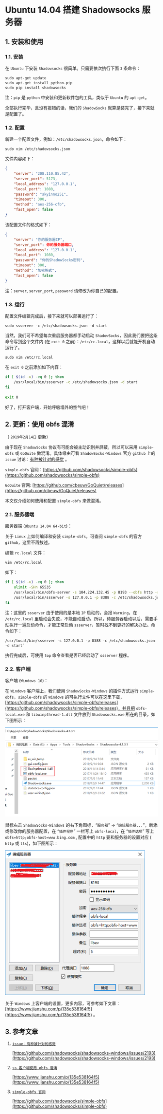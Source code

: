 # Ubuntu 14.04 搭建 Shadowsocks 服务器

## 1. 安装和使用

### 1.1. 安装

在 `Ubuntu` 下安装 `Shadowsocks` 很简单。只需要依次执行下面 `3` 条命令：

```shell
sudo apt-get update
sudo apt-get install python-pip
sudo pip install shadowsocks
```

注：`pip` 是 `python` 中安装和更新软件包的工具，类似于 `Ubuntu` 的 `apt-get`。

全部执行完毕，且没有报错的话，我们的 `ShadowSocks` 就算是装完了，接下来就是配置了。

### 1.2. 配置

新建一个配置文件，例如：`/etc/shadowsocks.json`，命令如下：

```shell
sudo vim /etc/shadowsocks.json
```

文件内容如下：

```json
{
    "server": "208.110.85.42",
    "server_port": 5173,
    "local_address": "127.0.0.1",
    "local_port": 1080,
    "password": "skyinno251",
    "timeout": 300,
    "method": "aes-256-cfb",
    "fast_open": false
}
```

该配置文件的格式如下：

```json
{
    "server": "你的服务器IP",
    "server_port": 你的服务器端口,
    "local_address": "127.0.0.1",
    "local_port": 1080,
    "password": "你的ShadowSocks密码",
    "timeout": 300,
    "method": "加密格式",
    "fast_open": false
}
```

注：`server`, `server_port`, `password` 请修改为你自己的配置。

### 1.3. 运行

配置文件编辑完成后，接下来就可以部署运行了：

```shell
sudo ssserver -c /etc/shadowsocks.json -d start
```

当然，我们可不希望每次重启服务器都手动启动 `ShadowSocks`，因此我们要把这条命令写到这个文件内 (在 `exit 0` 之前)：`/etc/rc.local`，这样以后就能开机自动运行了。

```shell
sudo vim /etc/rc.local
```

在 `exit 0` 之前添加如下内容：

```bash
if [ $(id -u) -eq 0 ]; then
    /usr/local/bin/ssserver -c /etc/shadowsocks.json -d start
fi

exit 0
```

好了，打开客户端，开始呼吸墙外的空气吧！

## 2. 更新：使用 obfs 混淆

（ `2019年2月14日` 更新）

由于现在 `ShadowSocks` 协议有可能会被主动识别并屏蔽，所以可以采用 `simple-obfs` 或 `GoQuite` 做混淆。具体缘由可看 `ShadowSocks-Windows` 官方 `github` 上的 `issue` 讨论：[有种被针对的感觉](https://github.com/shadowsocks/shadowsocks-windows/issues/2193) 。

`simple-obfs` 官网：[https://github.com/shadowsocks/simple-obfs](https://github.com/shadowsocks/simple-obfs)

`GoQuite` 官网: [https://github.com/cbeuw/GoQuiet/releases](https://github.com/cbeuw/GoQuiet/releases)

本文仅介绍如何使用和配置 `simple-obfs` 来做混淆。

### 2.1. 服务器端

服务器端 (`Ubuntu 14.04 64-bit`)：

关于 `Linux` 上如何编译和安装 `simple-obfs`，可查阅 `simple-obfs` 的官方 `github`，这里不再敖述。

编辑 `rc.local` 文件：

```shell
vim /etc/rc.local
```
如下：

```bash
if [ $(id -u) -eq 0 ]; then
    ulimit -SHn 65535
    /usr/local/bin/obfs-server -s 104.224.132.45 -p 8193 --obfs http -r 127.0.0.1:8388
    /usr/local/bin/ssserver -s 127.0.0.1 -p 8388 -c /etc/shadowsocks.json -d start
fi
```

注：这里的 `ssserver` 由于使用的是本地 `IP` 启动的，会报 `Warning`，在 `/etc/rc.local` 里启动会失败，不能自动启动。所以，待服务器启动以后，需要手动执行一遍启动命令，才能正常启动 `ssserver`，暂时找不到更好的解决办法。命令如下：

```shell
/usr/local/bin/ssserver -s 127.0.0.1 -p 8388 -c /etc/shadowsocks.json -d start`
```

执行完成后，可使用 `top` 命令查看是否已经启动了 `ssserver` 程序。

### 2.2. 客户端

客户端 (`Windows 10`)：

在 `Windows` 客户端上，我们使用 `ShadowSocks-Windows` 的插件方式运行 `simple-obfs`，`simple-obfs` 的 `Windows` 的可执行文件可以在这里下载，[https://github.com/shadowsocks/simple-obfs/releases](https://github.com/shadowsocks/simple-obfs/releases)，并且把 `obfs-local.exe` 和 `libwinpthread-1.dll` 文件放到 `Shadowsocks.exe` 所在的目录，如下图所示：

![simple-obfs 文件目录](./images/ss-obfs-files.png)

鼠标右击 `ShadowSocks-Windows` 的右下角图标，“`服务器`” -> “`编辑服务器...`”，新添或修改你的服务器配置，在 “`插件程序`” 一栏写上 `obfs-local`，在 “`插件选项`” 写上 `obfs=http;obfs-host=www.bing.com` , 配置中的 `http` 要和服务器的设置对应 ( `http` 或 `tls`)，如下图所示：

![编辑服务器](./images/ss-obfs-client.png)

关于 `Windows` 上客户端的设置，更多内容，可参考如下文章：[https://www.jianshu.com/p/135e538164f5](https://www.jianshu.com/p/135e538164f5) 。

## 3. 参考文章

1. [`issue：有种被针对的感觉`](https://github.com/shadowsocks/shadowsocks-windows/issues/2193)

    [https://github.com/shadowsocks/shadowsocks-windows/issues/2193](https://github.com/shadowsocks/shadowsocks-windows/issues/2193)

2. [`ss 客户端使用 obfs 混淆`](https://www.jianshu.com/p/135e538164f5)

    [https://www.jianshu.com/p/135e538164f5](https://www.jianshu.com/p/135e538164f5)

3. [`simple-obfs 官网`](https://github.com/shadowsocks/simple-obfs)

    [https://github.com/shadowsocks/simple-obfs](https://github.com/shadowsocks/simple-obfs)
